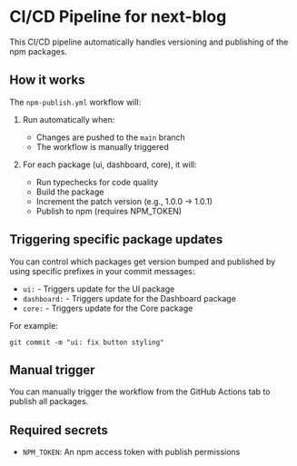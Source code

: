 # CI/CD Pipeline for next-blog

This CI/CD pipeline automatically handles versioning and publishing of the npm packages.

## How it works

The `npm-publish.yml` workflow will:

1. Run automatically when:
    - Changes are pushed to the `main` branch
    - The workflow is manually triggered

2. For each package (ui, dashboard, core), it will:
    - Run typechecks for code quality
    - Build the package
    - Increment the patch version (e.g., 1.0.0 → 1.0.1)
    - Publish to npm (requires NPM_TOKEN)

## Triggering specific package updates

You can control which packages get version bumped and published by using specific prefixes in your commit messages:

- `ui:` - Triggers update for the UI package
- `dashboard:` - Triggers update for the Dashboard package
- `core:` - Triggers update for the Core package

For example:

```
git commit -m "ui: fix button styling"
```

## Manual trigger

You can manually trigger the workflow from the GitHub Actions tab to publish all packages.

## Required secrets

- `NPM_TOKEN`: An npm access token with publish permissions